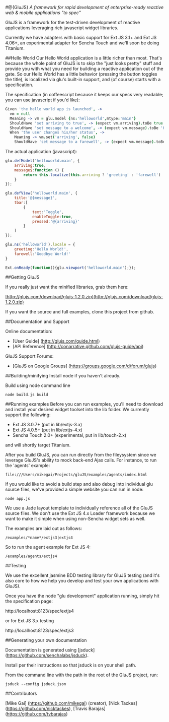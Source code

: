 #@{GluJS}
*A framework for rapid development of enterprise-ready reactive web & mobile applications "to spec"*

GluJS is a framework for the test-driven development of reactive applications
leveraging rich javascript widget libraries.

Currently we have adapters with basic support for Ext JS 3.1+ and Ext JS 4.06+, an experimental adapter
for Sencha Touch and we'll soon be doing Titanium.

##Hello World
Our Hello World application is a little richer than most. That's because the whole point of GluJS is to
skip the "just looks pretty" stuff and provide you with what you need for building a reactive application out of the gate.
So our Hello World has a little behavior (pressing the button toggles the title),
is localized via glu's built-in support, and (of course) starts with a specification.

The specification (in coffeescript because it keeps our specs very readable; you can use javascript if you'd like):

```coffeescript
Given 'the hello world app is launched', ->
  vm = null
  Meaning -> vm = glu.model {ns:'helloworld',mtype:'main'}
  ShouldHave 'set arriving to true', -> (expect vm.arriving).toBe true
  ShouldHave 'set message to a welcome', -> (expect vm.message).toBe 'Hello World!'
  When 'the user changes his/her status', ->
    Meaning -> vm.set('arriving', false)
    ShouldHave 'set message to a farewell', -> (expect vm.message).toBe 'Goodbye World!'
```
The actual application (javascript):
```javascript
glu.defModel('helloworld.main', {
    arriving:true,
    message$:function () {
        return this.localize(this.arriving ? 'greeting' : 'farewell')
    }
});

glu.defView('helloworld.main', {
    title:'@{message}',
    tbar:[
        {
            text:'Toggle',
            enableToggle:true,
            pressed:'@{arriving}'
        }
    ]
});

glu.ns('helloworld').locale = {
    greeting:'Hello World!',
    farewell:'Goodbye World!'
}

Ext.onReady(function(){glu.viewport('helloworld.main');});
```
##Getting GluJS

If you really just want the minified libraries, grab them here:

[http://glujs.com/download/glujs-1.2.0.zip](http://glujs.com/download/glujs-1.2.0.zip)

If you want the source and full examples, clone this project from github.

##Documentation and Support

Online documentation:

-  [User Guide] (http://glujs.com/guide.html)
-  [API Reference] (http://conarrative.github.com/glujs-guide/api)

GluJS Support Forums:

-  [GluJS on Google Groups] (https://groups.google.com/d/forum/glujs)

##Building/minifying
Install node if you haven't already.

Build using node command line

    node build.js build

##Running examples
Before you can run examples, you'll need to download and install your desired widget toolset into the lib folder.
We currently support the following:

- Ext JS 3.0.7+ (put in lib/extjs-3.x)
- Ext JS 4.0.5+ (put in lib/extjs-4.x)
- Sencha Touch 2.0+ (experimental, put in lib/touch-2.x)

and will shortly target Titanium.

After you build GluJS, you can run directly from the fileysystem since we leverage GluJS's ability to mock back-end Ajax calls.
For instance, to run the 'agents' example:

    file:///Users/mikegai/Projects/gluJS/examples/agents/index.html

If you would like to avoid a build step and also debug into individual glu source files, we've provided a simple website
you can run in node:

    node app.js

We use a Jade layout template to individually reference all of the GluJS source files. We don't use
the Ext JS 4.x Loader framework because we want to make it simple when using non-Sencha widget sets as well.

The examples are laid out as follows:

    /examples/*name*/extjs3|extjs4

So to run the agent example for Ext JS 4:

    /examples/agents/extjs4

##Testing

We use the excellent jasmine BDD testing library for GluJS testing (and it's also core to how we help you develop and
test your own applications with GluJS).

Once you have the node "glu development" application running, simply hit the specification page:

http://localhost:8123/spec/extjs4

or for Ext JS 3.x testing

http://localhost:8123/spec/extjs3

##Generating your own documentation

Documentation is generated using [jsduck] (https://github.com/senchalabs/jsduck).

Install per their instructions so that jsduck is on your shell path.

From the command line with the path in the root of the GluJS project, run:

    jsduck --config jsduck.json

##Contributors

[Mike Gai] (https://github.com/mikegai) (creator), [Nick Tackes] (https://github.com/nicktackes), [Travis Barajas] (https://github.com/tvbarajas)
